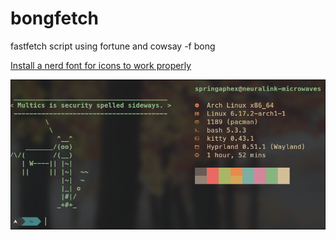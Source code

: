 # bongfetch
fastfetch script using fortune and cowsay -f bong

[Install a nerd font for icons to work properly](https://www.nerdfonts.com/font-downloads)

![Example](./image.png)
